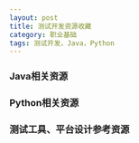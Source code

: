 ```yaml
---
layout: post
title: 测试开发资源收藏
category: 职业基础
tags: 测试开发，Java，Python
---
```



### Java相关资源

### Python相关资源

### 测试工具、平台设计参考资源